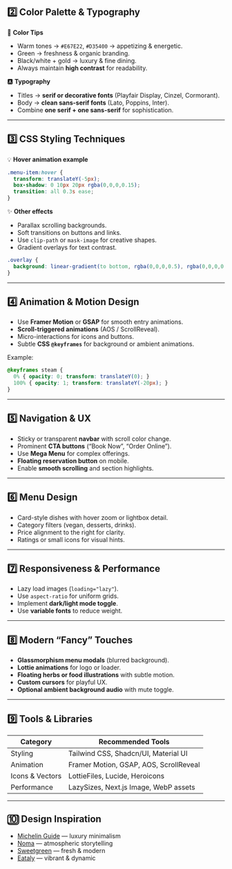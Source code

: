 ## 2️⃣ Color Palette & Typography

🎨 **Color Tips**
- Warm tones → `#E67E22`, `#D35400` → appetizing & energetic.
- Green → freshness & organic branding.
- Black/white + gold → luxury & fine dining.
- Always maintain **high contrast** for readability.

🅰️ **Typography**
- Titles → **serif or decorative fonts** (Playfair Display, Cinzel, Cormorant).
- Body → **clean sans-serif fonts** (Lato, Poppins, Inter).
- Combine **one serif + one sans-serif** for sophistication.

---

## 3️⃣ CSS Styling Techniques

💡 **Hover animation example**
```css
.menu-item:hover {
  transform: translateY(-5px);
  box-shadow: 0 10px 20px rgba(0,0,0,0.15);
  transition: all 0.3s ease;
}
```

✨ **Other effects**
- Parallax scrolling backgrounds.
- Soft transitions on buttons and links.
- Use `clip-path` or `mask-image` for creative shapes.
- Gradient overlays for text contrast.

```css
.overlay {
  background: linear-gradient(to bottom, rgba(0,0,0,0.5), rgba(0,0,0,0.1));
}
```

---

## 4️⃣ Animation & Motion Design

- Use **Framer Motion** or **GSAP** for smooth entry animations.
- **Scroll-triggered animations** (AOS / ScrollReveal).
- Micro-interactions for icons and buttons.
- Subtle **CSS `@keyframes`** for background or ambient animations.

Example:
```css
@keyframes steam {
  0% { opacity: 0; transform: translateY(0); }
  100% { opacity: 1; transform: translateY(-20px); }
}
```

---

## 5️⃣ Navigation & UX

- Sticky or transparent **navbar** with scroll color change.
- Prominent **CTA buttons** (“Book Now”, “Order Online”).
- Use **Mega Menu** for complex offerings.
- **Floating reservation button** on mobile.
- Enable **smooth scrolling** and section highlights.

---

## 6️⃣ Menu Design

- Card-style dishes with hover zoom or lightbox detail.
- Category filters (vegan, desserts, drinks).
- Price alignment to the right for clarity.
- Ratings or small icons for visual hints.

---

## 7️⃣ Responsiveness & Performance

- Lazy load images (`loading="lazy"`).
- Use `aspect-ratio` for uniform grids.
- Implement **dark/light mode toggle**.
- Use **variable fonts** to reduce weight.

---

## 8️⃣ Modern “Fancy” Touches

- **Glassmorphism menu modals** (blurred background).
- **Lottie animations** for logo or loader.
- **Floating herbs or food illustrations** with subtle motion.
- **Custom cursors** for playful UX.
- **Optional ambient background audio** with mute toggle.

---

## 9️⃣ Tools & Libraries

| Category | Recommended Tools |
|-----------|-------------------|
| Styling | Tailwind CSS, Shadcn/UI, Material UI |
| Animation | Framer Motion, GSAP, AOS, ScrollReveal |
| Icons & Vectors | LottieFiles, Lucide, Heroicons |
| Performance | LazySizes, Next.js Image, WebP assets |

---

## 🔟 Design Inspiration

- [Michelin Guide](https://guide.michelin.com/) — luxury minimalism  
- [Noma](https://noma.dk/) — atmospheric storytelling  
- [Sweetgreen](https://www.sweetgreen.com/) — fresh & modern  
- [Eataly](https://www.eataly.com/) — vibrant & dynamic  
